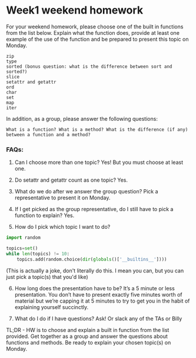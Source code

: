 # Week1 weekend homework
For your weekend homework, please choose one of the built in functions from the list below. Explain what the function does, provide at least one example of the use of the function and be prepared to present this topic on Monday.

```
zip
type
sorted (bonus question: what is the difference between sort and sorted?) 
slice
setattr and getattr
ord
char
set
map
iter
```
In addition, as a group, please answer the following questions:

```
What is a function? What is a method? What is the difference (if any) between a function and a method?
```

### FAQs:
1. Can I choose more than one topic?
Yes! But you must choose at least one.

2. Do setattr and getattr count as one topic?
Yes.

3. What do we do after we answer the group question?
Pick a representative to present it on Monday.

4. If I get picked as the group representative, do I still have to pick a function to explain?
Yes.

5. How do I pick which topic I want to do?

```py
import random

topics=set()
while len(topics) != 10:
	topics.add(random.choice(dir(globals()['__builtins__'])))
```

(This is actually a joke, don't literally do this. I mean you can, but you can just pick a topic(s) that you'd like)

6. How long does the presentation have to be?
It’s a 5 minute or less presentation. You don’t have to present exactly five minutes worth of material but we’re capping it at 5 minutes to try to get you in the habit of explaining yourself succinctly.

7. What do I do if I have questions?
Ask! Or slack any of the TAs or Billy

TL;DR - HW is to choose and explain a built in function from the list provided. Get together as a group and answer the questions about functions and methods. Be ready to explain your chosen topic(s) on Monday.